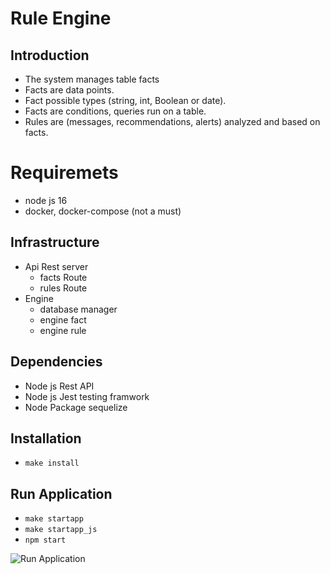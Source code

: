 <!-- @format -->

# Rule Engine

## Introduction

- The system manages table facts
- Facts are data points.
- Fact possible types (string, int, Boolean or date).
- Facts are conditions, queries run on a table.
- Rules are (messages, recommendations, alerts) analyzed and based on facts.

# Requiremets

- node js 16
- docker, docker-compose (not a must)

## Infrastructure

- Api Rest server
  - facts Route
  - rules Route
- Engine
  - database manager
  - engine fact
  - engine rule

## Dependencies

- Node js Rest API
- Node js Jest testing framwork
- Node Package sequelize

## Installation

- `make install`

## Run Application

- `make startapp`
- `make startapp_js`
- `npm start`

![Run Application]()
